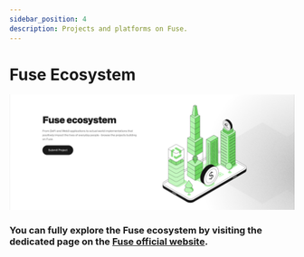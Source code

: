 ```yaml
---
sidebar_position: 4
description: Projects and platforms on Fuse.
---
```


# Fuse Ecosystem

![](<../.gitbook/assets/Screenshot 2023-05-09 at 14.08.22.png>)

### You can fully explore the Fuse ecosystem by visiting the dedicated page on the [Fuse official website](https://fuse.io/ecosystem).
